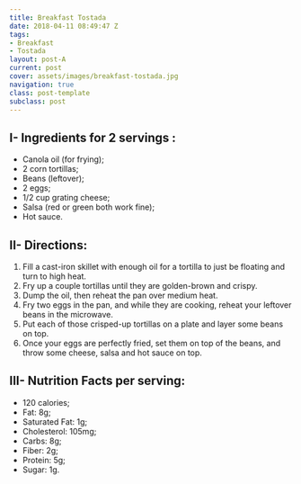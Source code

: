```yaml
---
title: Breakfast Tostada
date: 2018-04-11 08:49:47 Z
tags:
- Breakfast
- Tostada
layout: post-A
current: post
cover: assets/images/breakfast-tostada.jpg
navigation: true
class: post-template
subclass: post
---
```


## I- Ingredients for 2 servings :

* Canola oil (for frying);
* 2 corn tortillas;
* Beans (leftover);
* 2 eggs;
* 1/2 cup grating cheese;
* Salsa (red or green both work fine);
* Hot sauce.

## II- Directions:

1. Fill a cast-iron skillet with enough oil for a tortilla to just be floating and turn to high heat.
1. Fry up a couple tortillas until they are golden-brown and crispy.
1. Dump the oil, then reheat the pan over medium heat.
1. Fry two eggs in the pan, and while they are cooking, reheat your leftover beans in the microwave.
1. Put each of those crisped-up tortillas on a plate and layer some beans on top.
1. Once your eggs are perfectly fried, set them on top of the beans, and throw some cheese, salsa and hot sauce on top.

## III- Nutrition Facts per serving:

* 120 calories;
* Fat: 8g;
* Saturated Fat: 1g;
* Cholesterol: 105mg;
* Carbs: 8g;
* Fiber: 2g;
* Protein: 5g;
* Sugar: 1g.